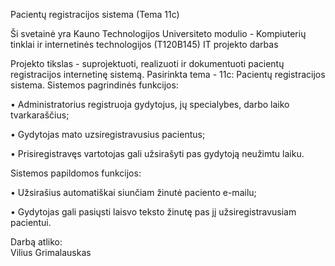 Pacientų registracijos sistema (Tema 11c)

Ši svetainė yra Kauno Technologijos Universiteto modulio - Kompiuterių tinklai ir internetinės technologijos (T120B145) IT projekto darbas

Projekto tikslas - suprojektuoti, realizuoti ir dokumentuoti pacientų registracijos internetinę sistemą.
Pasirinkta tema - 11c: Pacientų registracijos sistema.
Sistemos pagrindinės funkcijos:

•	Administratorius registruoja gydytojus, jų specialybes, darbo laiko tvarkaraščius;

•	Gydytojas mato uzsiregistravusius pacientus;

•	Prisiregistravęs vartotojas gali užsirašyti pas gydytoją neužimtu laiku.

Sistemos papildomos funkcijos:

•	Užsirašius automatiškai siunčiam žinutė paciento e-mailu;

•	Gydytojas gali pasiųsti laisvo teksto žinutę pas jį užsiregistravusiam pacientui.


Darbą atliko:<br>
Vilius Grimalauskas
